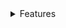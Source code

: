<details>
<summary>Features</summary>



1. ### Style control
  1. Add custom select style
  1. ✅ Add fieldset
  1. Style for locale difference
  1. ⚠️ If field is in error, make all borders red - Check with Neil on this
  1. theme select
  1. ✅ terra-form-select and terra-form-input have different focus outlining styles (talked with Neil about this)
1. ### Accessibility
  1. Wire up error text to be read by form inputs
  1. Wire up help text to be read by form inputs
  1. Wire up legend text to be read by form inputs
  1. Test with JAWS
  1. Test with VoiceOver
  1. Test with iOS VoiceOVer



1. ### Form validation
  1. ✅ Required field
  1. ✅ Date before set date
  1. ✅ Valid date
1. ### ⚠️ Focus Handling
  1. ⚠️(Check this on mobile, iOS select didnt seem to shift focus from month select to input)
  1. ⚠️iOS seems to be buggy, not sure if there is a good fix for this, seems to be a known bug with iOS and programmatic focus shift
  1. ✅ Add onFocus and onBlur props
  1. ✅ If user enters 0 then another number in the day field, e.g. 0 then 4, the day field does not move focus to the next input
  1. ✅ Focus should shift between inputs when you fill them.
    1. ✅ Focus shifts from month to day in month-day-year format
    1. ✅ Focus shifts from day to year in month-day-year format
    1. ✅ Focus shifts from month to year in day-month-year format
    1. ✅ Focus shifts from day to month in day-month-year format
  1. ✅ Look at how the time picker hour input works when you enter the number 1. This is how it should work in the day input if you enter 1, 2, or 3.
      1. ✅ On blur, pad these values if the length is equal to 1
1. ### ✅ Fieldset
  1. ✅ Make custom fieldset and move help text below
  1. ✅ Make field and non field format
  1. ✅ Make legend required.
1. ### ✅ Month Keyboard Navigation
  1. ✅ Up arrow cycles value up, ends when the first month is reached
  1. ✅ Down arrow cycles value down, ends with the last month is reached
  1. ✅ Up/Down arrow cycling works if month select is empty
  1. ✅ Left Arrow
    1. ✅ If in `day-month-year` format, it moves to the day
  1. ✅ Right Arrow
    1. ✅ If in `month-day-year` format, it moves to the day
    1. ✅ If in `day-month-year` format, it moves to the year
  1. ✅ Backspace
    1. ✅ It clears the field
    1. ✅ If in `day-month-year` and the month value is empty, it moves to the day
1. ### ✅ Day Keyboard Navigation
  1. ✅ Focus into day, press up or down, then try and enter alpha keys. Should not allow alpha keys.
  1. ✅ Clear field and then press up, should not return console error
  1. ✅ Up/Down arrow cycling works if day input is empty
  1. ✅ Up arrow cycles value up with 0 padded values, resets to 01 after it passes 31
  1. ✅ Down arrow cycles value down, with 0 padded values, resets to 31 after it passes 01
  1. ✅ Left Arrow
    1. ✅ Allows moving the cursor within the input if there is a value
    1. ✅ If in `month-day-year` format and day value is empty or cursor is at start of input, it moves to the month
  1. ✅ Right Arrow
    1. ✅ Allows moving the cursor within the input if there is a value
    1. ✅ If in `month-day-year` format and day value is empty or cursor is at end of input, it moves to the year
    1. ✅ If in `day-month-year` format and day value is empty or cursor is at end of input, it moves to the month
  1. ✅ Backspace
    1. ✅ It clears the field
    1. ✅ If in `month-day-year` and the day value is empty, it moves to the month input
1. ### ✅ Year Keyboard Navigation
  1. ✅ Up/Down arrow cycling works if day input is empty
  1. ✅ Focus into year, press up or down, then try and enter alpha keys. Should not allow alpha keys.
  1. ✅ Clear field and then press up, should not return console error
  1. ✅ Up arrow cycles value up, resets to 1 after it passes 9999
  1. ✅ Down arrow cycles value down, resets to 9999 after it passes 1
  1. ✅ Left Arrow
    1. ✅ Allows moving the cursor within the input if there is a value
    1. ✅ If in `month-day-year` format and day value is empty or cursor is at start of input, it moves to the month
  1. ✅ Backspace
    1. ✅ It clears the field
      1. ✅ Start with empty year, enter a value, then try to fully clear the value.
      1. ✅ Start with filled year, enter a value, then try to fully clear the value.
    1. ✅ If in `month-day-year` and the year value is empty, it moves to the day input
    1. ✅ If in `day-month-year` and the year value is empty, it moves to the month input
1. ### ✅  Translations / i18n
  1. ✅ Add translations
  1. ✅ Month names
  1. ✅ Day, Month, Year placeholders
  1. ✅ Hard code month translations into select to interface with react-intl
  1. ✅ make display based of locale
1. ### ✅ 0 handling
  1. ✅ Try entering 0 into day field, it should display 0
    1. ✅ Try entering another 0, so "00", into the day field, it should clear the value
  1. ✅ 0000-00
  1. ✅ 0000-0
  1. ✅ 0000-00-00
  1. ✅ 0000-00-0
  1. ✅ 0000-0-00
1. ### ✅ Misc.
  1. ✅ Figure out weirdness with year field. Enter 0000 then press backspace 4 times.
  1. ✅ handle people entering space (empty string in day and year fields)
    1. ✅ Users shouldnt be able to enter a space into day our year
  1. ✅ Select January, 31st, 2019. Change month to February. Should result in Invalid Date being returned in onChange callback
  1. ✅ Fixed: Using onChange to set the internal date can lead to invalid or unexpected dates. e.g. moment("2004-2-31").format() is formatted as 2004-03-02 where adding a 0 to the month, moment("2004-02-31").format(); is correctly parsed as an invalid date.
  1. ✅ Select January. Type 1 in day input. Should stay as number 1.
    1. ✅ If user presses 4, it should update to 14 and focus should shift to next field.
    1. ✅ If user presses tab instead of 4, it should update to 01 and shift focus to next field
  1. ✅ Update onChange args to (event, changedValue, isInvalid)
  1. ✅ look into hidden field pattern similar to time input
  1. ✅ Fix issue with input values like 2000-3-04 in value prop being rendered as correct month, single digit month value should not render month
  1. ⚠️onChange is not called when value prop is updated, only when inputs are updated.
    1. ⚠️This is how the time input works as well. Planning to leave as is.
</details>